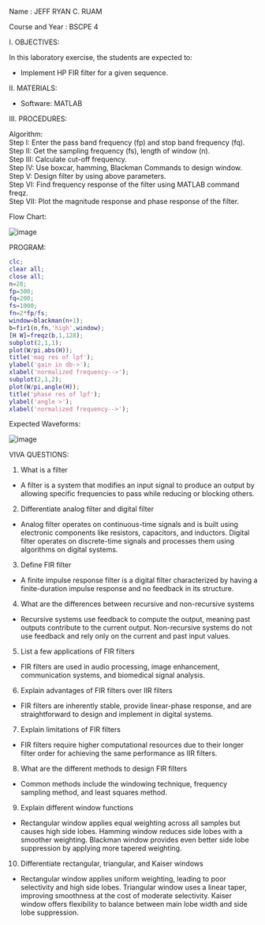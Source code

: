 Name			: JEFF RYAN C. RUAM

Course and Year	: BSCPE 4  


I. OBJECTIVES:  

In this laboratory exercise, the students are expected to:  
- Implement HP FIR filter for a given sequence.  


II. MATERIALS:  

- Software: MATLAB  


III. PROCEDURES:  

Algorithm:  
Step I: Enter the pass band frequency (fp) and stop band frequency (fq).  
Step II: Get the sampling frequency (fs), length of window (n).  
Step III: Calculate cut-off frequency.  
Step IV: Use boxcar, hamming, Blackman Commands to design window.  
Step V: Design filter by using above parameters.  
Step VI: Find frequency response of the filter using MATLAB command freqz.  
Step VII: Plot the magnitude response and phase response of the filter.  


Flow Chart:  

![image](https://github.com/user-attachments/assets/e9d17dd8-9240-43b5-a826-d46fa6cf8178)
  


PROGRAM:  

```matlab
clc; 
clear all; 
close all; 
n=20; 
fp=300; 
fq=200; 
fs=1000; 
fn=2*fp/fs; 
window=blackman(n+1); 
b=fir1(n,fn,'high',window); 
[H W]=freqz(b,1,128); 
subplot(2,1,1); 
plot(W/pi,abs(H)); 
title('mag res of lpf'); 
ylabel('gain in db->'); 
xlabel('normalized frequency-->'); 
subplot(2,1,2); 
plot(W/pi,angle(H)); 
title('phase res of lpf'); 
ylabel('angle >'); 
xlabel('normalized frequency-->'); 
```


Expected Waveforms:  

![image](https://github.com/user-attachments/assets/2bc2f9a4-190d-4d89-b6ac-fa72a4264bd2)



VIVA QUESTIONS:  

1. What is a filter  

- A filter is a system that modifies an input signal to produce an output by allowing specific frequencies 
to pass while reducing or blocking others.  

2. Differentiate analog filter and digital filter  

- Analog filter operates on continuous-time signals and is built using electronic components like resistors, 
capacitors, and inductors. Digital filter operates on discrete-time signals and processes them using algorithms on digital systems.  

3. Define FIR filter  

- A finite impulse response filter is a digital filter characterized by having a finite-duration impulse response and no feedback in its structure.  

4. What are the differences between recursive and non-recursive systems  

- Recursive systems use feedback to compute the output, meaning past outputs contribute to 
the current output. Non-recursive systems do not use feedback and rely only on the current and past input values.  

5. List a few applications of FIR filters  

- FIR filters are used in audio processing, image enhancement, communication systems, and biomedical signal analysis.  

6. Explain advantages of FIR filters over IIR filters  

- FIR filters are inherently stable, provide linear-phase response, and are straightforward to design and implement in digital systems.  

7. Explain limitations of FIR filters  

- FIR filters require higher computational resources due to their longer filter order for achieving the same performance as IIR filters.  

8. What are the different methods to design FIR filters  

- Common methods include the windowing technique, frequency sampling method, and least squares method.  

9. Explain different window functions  

- Rectangular window applies equal weighting across all samples but causes high side lobes. Hamming window 
reduces side lobes with a smoother weighting. Blackman window provides even better side lobe suppression by applying more tapered weighting.  

10. Differentiate rectangular, triangular, and Kaiser windows  

- Rectangular window applies uniform weighting, leading to poor selectivity and high side lobes. Triangular 
window uses a linear taper, improving smoothness at the cost of moderate selectivity. Kaiser window offers 
flexibility to balance between main lobe width and side lobe suppression.  
  
